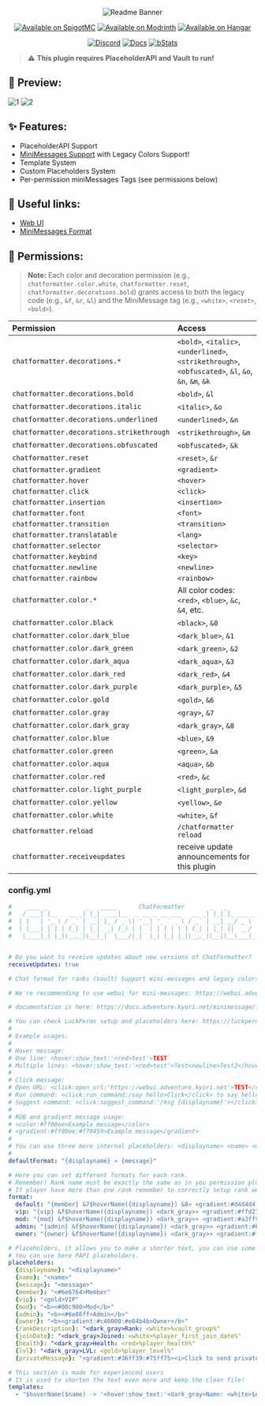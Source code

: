 <div align="center">

![Readme Banner](assets/img/chatformatter.png)

[![Available on SpigotMC](https://raw.githubusercontent.com/vLuckyyy/badges/main/available-on-spigotmc.svg)](https://raw.githubusercontent.com/intergrav/devins-badges/1aec26abb75544baec37249f42008b2fcc0e731f/assets/cozy/supported/paper_vector.svg)
[![Available on Modrinth](https://github.com/vLuckyyy/badges/raw/main/avaiable-on-modrinth.svg)](https://modrinth.com/plugin/chatformatter)
[![Available on Hangar](https://raw.githubusercontent.com/vLuckyyy/badges/main/avaiable-on-hangar.svg)](https://hangar.papermc.io/EternalCodeTeam/EternalChatFormatter)

[![Discord](https://raw.githubusercontent.com/intergrav/devins-badges/v3/assets/cozy/social/discord-plural_vector.svg)](https://discord.gg/FQ7jmGBd6c)
[![Docs](https://raw.githubusercontent.com/vLuckyyy/badges/main/read-the-documentation.svg)](https://docs.eternalcode.pl/eternalcore/introduction)
[![bStats](https://raw.githubusercontent.com/vLuckyyy/badges/main/available-on-bstats.svg)](https://bstats.org/plugin/bukkit/ChatForrmatter/15199)

</div>

> ⚠ **This plugin requires PlaceholderAPI and Vault to run!**

## 🌌 Preview:

![1](assets/gif/ChatFormatterHoverPlayerInfo.gif)
![2](assets/gif/ChatFormatterClickableMessage2.gif)

## ✨ Features:

- PlaceholderAPI Support
- [MiniMessages Support](https://docs.adventure.kyori.net/minimessage/format.html) with Legacy Colors Support!
- Template System
- Custom Placeholders System
- Per-permission miniMessages Tags (see permissions below)

## 🔗 Useful links:

- [Web UI](https://webui.adventure.kyori.net)
- [MiniMessages Format](https://docs.adventure.kyori.net/minimessage/format.html)

## 🔑 Permissions:

> **Note:** Each color and decoration permission (e.g., `chatformatter.color.white`, `chatformatter.reset`, `chatformatter.decorations.bold`) grants access to both the legacy code (e.g., `&f`, `&r`, `&l`) and the MiniMessage tag (e.g., `<white>`, `<reset>`, `<bold>`).

| **Permission**                            | **Access**                                                              |
|:------------------------------------------|:------------------------------------------------------------------------|
| `chatformatter.decorations.*`             | `<bold>`, `<italic>`, `<underlined>`, `<strikethrough>`, `<obfuscated>`, `&l`, `&o`, `&n`, `&m`, `&k` |
| `chatformatter.decorations.bold`          | `<bold>`, `&l`                                                          |
| `chatformatter.decorations.italic`        | `<italic>`, `&o`                                                        |
| `chatformatter.decorations.underlined`    | `<underlined>`, `&n`                                                    |
| `chatformatter.decorations.strikethrough` | `<strikethrough>`, `&m`                                                 |
| `chatformatter.decorations.obfuscated`    | `<obfuscated>`, `&k`                                                    |
| `chatformatter.reset`                     | `<reset>`, `&r`                                                         |
| `chatformatter.gradient`                  | `<gradient>`                                                            |
| `chatformatter.hover`                     | `<hover>`                                                               |
| `chatformatter.click`                     | `<click>`                                                               |
| `chatformatter.insertion`                 | `<insertion>`                                                           |
| `chatformatter.font`                      | `<font>`                                                                |
| `chatformatter.transition`                | `<transition>`                                                          |
| `chatformatter.translatable`              | `<lang>`                                                                |
| `chatformatter.selector`                  | `<selector>`                                                            |
| `chatformatter.keybind`                   | `<key>`                                                                 |
| `chatformatter.newline`                   | `<newline>`                                                             |
| `chatformatter.rainbow`                   | `<rainbow>`                                                             |
| `chatformatter.color.*`                   | All color codes: `<red>`, `<blue>`, `&c`, `&4`, etc.                    |
| `chatformatter.color.black`               | `<black>`, `&0`                                                         |
| `chatformatter.color.dark_blue`           | `<dark_blue>`, `&1`                                                     |
| `chatformatter.color.dark_green`          | `<dark_green>`, `&2`                                                    |
| `chatformatter.color.dark_aqua`           | `<dark_aqua>`, `&3`                                                     |
| `chatformatter.color.dark_red`            | `<dark_red>`, `&4`                                                      |
| `chatformatter.color.dark_purple`         | `<dark_purple>`, `&5`                                                   |
| `chatformatter.color.gold`                | `<gold>`, `&6`                                                          |
| `chatformatter.color.gray`                | `<gray>`, `&7`                                                          |
| `chatformatter.color.dark_gray`           | `<dark_gray>`, `&8`                                                     |
| `chatformatter.color.blue`                | `<blue>`, `&9`                                                          |
| `chatformatter.color.green`               | `<green>`, `&a`                                                         |
| `chatformatter.color.aqua`                | `<aqua>`, `&b`                                                          |
| `chatformatter.color.red`                 | `<red>`, `&c`                                                           |
| `chatformatter.color.light_purple`        | `<light_purple>`, `&d`                                                  |
| `chatformatter.color.yellow`              | `<yellow>`, `&e`                                                        |
| `chatformatter.color.white`               | `<white>`, `&f`                                                         |
| `chatformatter.reload`                    | `/chatformatter reload`                                                 |
| `chatformatter.receiveupdates`            | receive update announcements for this plugin                            |

### config.yml

```yaml
#    ____ _           _   _____      ChatFormatter       _   _            
#   / ___| |__   __ _| |_|  ___|__  _ __ _ __ ___   __ _| |_| |_ ___ _ __ 
#  | |   | '_ \ / _` | __| |_ / _ \| '__| '_ ` _ \ / _` | __| __/ _ \ '__|
#  | |___| | | | (_| | |_|  _| (_) | |  | | | | | | (_| | |_| ||  __/ |   
#   \____|_| |_|\__,_|\__|_|  \___/|_|  |_| |_| |_|\__,_|\__|\__\___|_|   


# Do you want to receive updates about new versions of ChatFormatter?
receiveUpdates: true

# Chat format for ranks (Vault) Support mini-messages and legacy colors

# We're recommending to use webui for mini-messages: https://webui.adventure.kyori.net/

# documentation is here: https://docs.adventure.kyori.net/minimessage/format.html

# You can check LuckPerms setup and placeholders here: https://luckperms.net/wiki/Placeholders
# 
# Example usages:
# 
# Hover message:
# One line: <hover:show_text:'<red>test'>TEST
# Multiple lines: <hover:show_text:'<red>test'>Test<newline>Test2</hover>
# 
# Click message:
# Open URL: <click:open_url:'https://webui.adventure.kyori.net'>TEST</click>
# Run command: <click:run_command:/say hello>Click</click> to say hello
# Suggest command: <click:suggest_command:'/msg {displayname}'></click>
# 
# RGB and gradient message usage: 
# <color:#ff00ee>Example message</color>
# <gradient:#ff00ee:#f79459>Example message</gradient>
# 
# You can use three more internal placeholders: <displayname> <name> <message>
# 
defaultFormat: "{displayname} » {message}"

# Here you can set different formats for each rank.
# Remember! Rank name must be exactly the same as in you permission plugin configuration.
# If player have more than one rank remember to correctly setup rank weight configuration
format:
  default: "{member} &7$hoverName({displayname}) &8» <gradient:#d4d4d4:white>{message} "
  vip: "{vip} &f$hoverName({displayname}) <dark_gray>» <gradient:#ffd270:white>{message}"
  mod: "{mod} &f$hoverName({displayname}) <dark_gray>» <gradient:#a3ff9e:white>{message}"
  admin: "{admin} &f$hoverName({displayname}) <dark_gray>» <gradient:#bac8ff:white><b>{message}"
  owner: "{owner} &f$hoverName({displayname}) <dark_gray>» <gradient:#ff9195:white><b>{message}"

# Placeholders, it allows you to make a shorter text, you can use some prefixes, characters etc. 
# You can use here PAPI placeholders.
placeholders:
  {displayname}: "<displayname>"
  {name}: "<name>"
  {message}: "<message>"
  {member}: "<#6e6764>Member"
  {vip}: "<gold>VIP"
  {mod}: "<b><#00c900>Mod</b>"
  {admin}: "<b><#6e86ff>Admin</b>"
  {owner}: "<b><gradient:#c40000:#e04b4b>Owner</b>"
  {rankDescription}: "<dark_gray>Rank: <white>%vault_group%"
  {joinDate}: "<dark_gray>Joined: <white>%player_first_join_date%"
  {health}: "<dark_gray>Health: <red>%player_health%"
  {lvl}: "<dark_gray>LVL: <gold>%player_level%"
  {privateMessage}: "<gradient:#36ff39:#75ff75><i>Click to send private message</i></gradient>"

# This section is made for experienced users
# It is used to shorten the text even more and keep the clean file!
templates:
  - "$hoverName($name) -> '<hover:show_text:'<dark_gray>Name: <white>$name<br><br>{rankDescription}<br>{joinDate}<br>{health}<br>{lvl}<br><br>{privateMessage}'><click:suggest_command:'/msg {displayname} '>{displayname}</click></hover>'"
```



